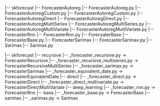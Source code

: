 |-- skforecast
    |-- ForecasterAutoreg
        |-- ForecasterAutoreg.py
    |-- ForecasterAutoregCustom.py
        |-- ForecasterAutoregCustom.py
    |-- ForecasterAutoregDirect
        |-- ForecasterAutoregDirect.py
    |-- ForecasterAutoregMultiSeries
        |-- ForecasterAutoregMultiSeries.py
    |-- ForecasterAutoregMultiVariate
        |-- ForecasterAutoregMultiVariate.py
    |-- ForecasterRnn
        |-- ForecasterRnn.py
    |-- ForecsaterBase
        |-- ForecasterBase.py
    |-- ForecasterSarimax
        |-- ForecasterSarimax.py
    |-- Sarimax
        |-- Sarimax.py


|-- skforecast
    |-- recursive
        |-- _forecaster_recursive.py               -> ForecasterRecursive
        |-- _forecaster_recursive_multiseries.py   -> ForecasterRecursiveMultiSeries
        |-- _forecaster_sarimax.py                 -> ForecasterSarimax
        |-- _forecaster_equivalent_date.py         -> ForecasterEquivalentDate
    |-- direct
        |-- _forecaster_direct.py                  -> ForecasterDirect
        |-- _forecaster_direct_multivariate.py     -> ForecasterDirectMultiVariate
    |-- deep_learning
        |-- _forecaster_rnn.py                     -> ForecasterRnn
    |-- base
        |-- _forecaster_base.py                    -> ForecasterBase
    |-- sarimax
        |-- _sarimax.py                            -> Sarimax
